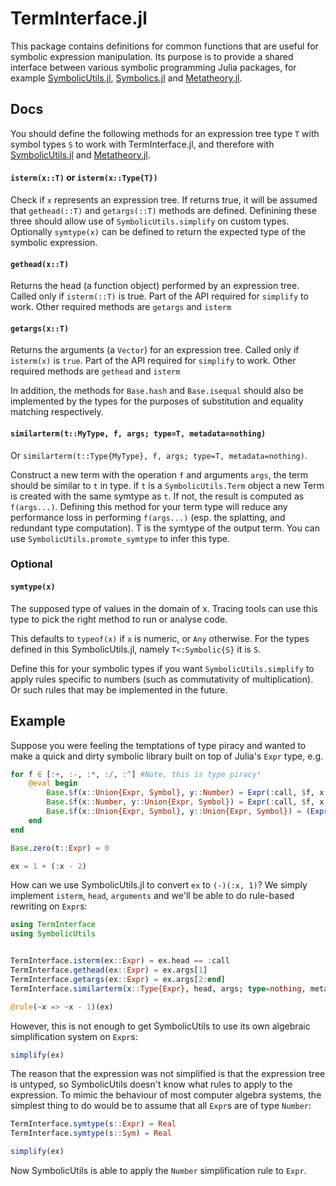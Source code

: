 # TermInterface.jl

This package contains definitions for common functions that are useful for symbolic expression manipulation.
Its purpose is to provide a shared interface between various symbolic programming Julia packages, for example 
[SymbolicUtils.jl](https://github.com/JuliaSymbolics/SymbolicUtils.jl), [Symbolics.jl](https://github.com/JuliaSymbolics/Symbolics.jl) and [Metatheory.jl](https://github.com/0x0f0f0f/Metatheory.jl).

## Docs
You should define the following methods for an expression tree type `T` with symbol types `S` to  work
with TermInterface.jl, and therefore with [SymbolicUtils.jl](https://github.com/JuliaSymbolics/SymbolicUtils.jl) 
and [Metatheory.jl](https://github.com/0x0f0f0f/Metatheory.jl).

#### `isterm(x::T)` or `isterm(x::Type{T})`

Check if `x` represents an expression tree. If returns true,
it will be assumed that `gethead(::T)` and `getargs(::T)`
methods are defined. Definining these three should allow use
of `SymbolicUtils.simplify` on custom types. Optionally `symtype(x)` can be
defined to return the expected type of the symbolic expression.

#### `gethead(x::T)`

Returns the head (a function object) performed by an expression
tree. Called only if `isterm(::T)` is true. Part of the API required
for `simplify` to work. Other required methods are `getargs` and `isterm`

#### `getargs(x::T)`

Returns the arguments (a `Vector`) for an expression tree.
Called only if `isterm(x)` is `true`. Part of the API required
for `simplify` to work. Other required methods are `gethead` and `isterm`

In addition, the methods for `Base.hash` and `Base.isequal` should also be implemented by the types for the purposes of substitution and equality matching respectively.

#### `similarterm(t::MyType, f, args; type=T, metadata=nothing)`

Or `similarterm(t::Type{MyType}, f, args; type=T, metadata=nothing)`.

Construct a new term with the operation `f` and arguments `args`, the term should be similar to `t` in type. if `t` is a `SymbolicUtils.Term` object a new Term is created with the same symtype as `t`. If not, the result is computed as `f(args...)`. Defining this method for your term type will reduce any performance loss in performing `f(args...)` (esp. the splatting, and redundant type computation). T is the symtype of the output term. You can use `SymbolicUtils.promote_symtype` to infer this type.

### Optional

#### `symtype(x)`

The supposed type of values in the domain of x. Tracing tools can use this type to
pick the right method to run or analyse code.

This defaults to `typeof(x)` if `x` is numeric, or `Any` otherwise.
For the types defined in this SymbolicUtils.jl, namely `T<:Symbolic{S}` it is `S`.

Define this for your symbolic types if you want `SymbolicUtils.simplify` to apply rules
specific to numbers (such as commutativity of multiplication). Or such
rules that may be implemented in the future.

## Example

Suppose you were feeling the temptations of type piracy and wanted to make a quick and dirty
symbolic library built on top of Julia's `Expr` type, e.g.

```julia
for f ∈ [:+, :-, :*, :/, :^] #Note, this is type piracy!
    @eval begin
        Base.$f(x::Union{Expr, Symbol}, y::Number) = Expr(:call, $f, x, y)
        Base.$f(x::Number, y::Union{Expr, Symbol}) = Expr(:call, $f, x, y)
        Base.$f(x::Union{Expr, Symbol}, y::Union{Expr, Symbol}) = (Expr(:call, $f, x, y))
    end
end

Base.zero(t::Expr) = 0

ex = 1 + (:x - 2)
```


How can we use SymbolicUtils.jl to convert `ex` to `(-)(:x, 1)`? We simply implement `isterm`,
`head`, `arguments` and we'll be able to do rule-based rewriting on `Expr`s:
```julia
using TermInterface
using SymbolicUtils


TermInterface.isterm(ex::Expr) = ex.head == :call
TermInterface.gethead(ex::Expr) = ex.args[1]
TermInterface.getargs(ex::Expr) = ex.args[2:end]
TermInterface.similarterm(x::Type{Expr}, head, args; type=nothing, metadata=nothing) = Expr(:call, head, args...)

@rule(~x => ~x - 1)(ex)
```

However, this is not enough to get SymbolicUtils to use its own algebraic simplification system on `Expr`s:
```julia
simplify(ex)
```

The reason that the expression was not simplified is that the expression tree is untyped, so SymbolicUtils 
doesn't know what rules to apply to the expression. To mimic the behaviour of most computer algebra 
systems, the simplest thing to do would be to assume that all `Expr`s are of type `Number`:

```julia
TermInterface.symtype(s::Expr) = Real
TermInterface.symtype(s::Sym) = Real

simplify(ex)
```

Now SymbolicUtils is able to apply the `Number` simplification rule to `Expr`.
